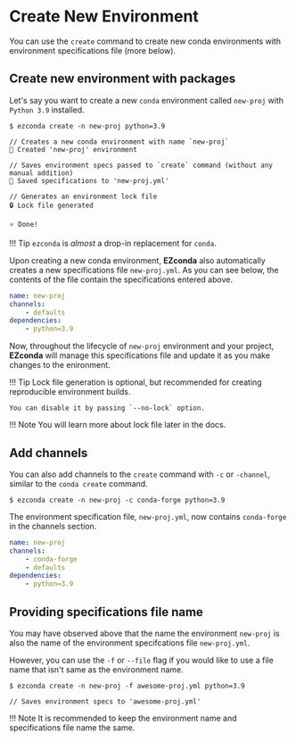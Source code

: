 # Create New Environment

You can use the `create` command to create new conda environments with environment specifications file (more below).

## Create new environment with packages

Let's say you want to create a new `conda` environment called `new-proj` with `Python 3.9` installed.

<div class="termy">

```console
$ ezconda create -n new-proj python=3.9

// Creates a new conda environment with name `new-proj`
🚀 Created 'new-proj' environment

// Saves environment specs passed to `create` command (without any manual addition)
💾 Saved specifications to 'new-proj.yml'

// Generates an environment lock file
🔒 Lock file generated

⭐ Done!
```
</div>

!!! Tip
    `ezconda` is *almost* a drop-in replacement for `conda`.

Upon creating a new conda environment, **EZconda** also automatically creates a new specifications file `new-proj.yml`. As you can see below, the contents of the file contain the specifications entered above. 

```yaml title="new-proj.yml"
name: new-proj
channels:
    - defaults
dependencies:
    - python=3.9
```

Now, throughout the lifecycle of `new-proj` environment and your project, **EZconda** will manage this specifications file and update it as you make changes to the enironment.

!!! Tip
    Lock file generation is optional, but recommended for creating reproducible environment builds.
    
    You can disable it by passing `--no-lock` option.

!!! Note
    You will learn more about lock file later in the docs.


## Add channels

You can also add channels to the `create` command with `-c` or `-channel`, similar to the `conda create` command.

<div class="termy">

```console
$ ezconda create -n new-proj -c conda-forge python=3.9
```
</div>

The environment specification file, `new-proj.yml`,  now contains `conda-forge` in the channels section.

```YAML hl_lines="3" title="new-proj.yml"
name: new-proj
channels:
    - conda-forge
    - defaults
dependencies:
    - python=3.9
```

## Providing specifications file name

You may have observed above that the name the environment `new-proj` is also the name of the environment specifcations file `new-proj.yml`.

However, you can use the `-f` or `--file` flag if you would like to use a file name that isn't same as the environment name.

<div class="termy">

```console
$ ezconda create -n new-proj -f awesome-proj.yml python=3.9

// Saves environment specs to 'awesome-proj.yml'

```
</div>

!!! Note
    It is recommended to keep the environment name and specifications file name the same.

